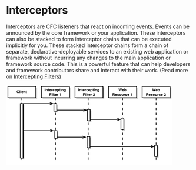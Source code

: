 # Interceptors

Interceptors are CFC listeners that react on incoming events.  Events can be announced by the core framework or your application.  These interceptors can also be stacked to form interceptor chains that can be executed implicitly for you. These stacked interceptor chains form a chain of separate, declarative-deployable services to an existing web application or framework without incurring any changes to the main application or framework source code. This is a powerful feature that can help developers and framework contributors share and interact with their work. (Read more on [Intercepting Filters](http://www.corej2eepatterns.com/Patterns2ndEd/InterceptingFilter.htm))

![](InterceptorChain.gif)



